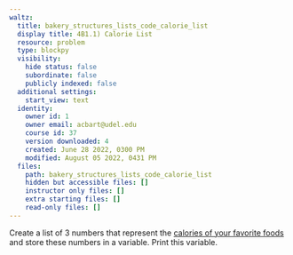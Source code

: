 ```yaml
---
waltz:
  title: bakery_structures_lists_code_calorie_list
  display title: 4B1.1) Calorie List
  resource: problem
  type: blockpy
  visibility:
    hide status: false
    subordinate: false
    publicly indexed: false
  additional settings:
    start_view: text
  identity:
    owner id: 1
    owner email: acbart@udel.edu
    course id: 37
    version downloaded: 4
    created: June 28 2022, 0300 PM
    modified: August 05 2022, 0431 PM
  files:
    path: bakery_structures_lists_code_calorie_list
    hidden but accessible files: []
    instructor only files: []
    extra starting files: []
    read-only files: []
---
```

Create a list of 3 numbers that represent the <a href="http://www.calorieking.com/foods/" target="_blank">calories of your favorite foods</a> and store these numbers in a variable. Print this variable.